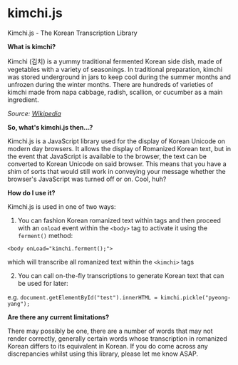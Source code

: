 # kimchi.js
Kimchi.js - The Korean Transcription Library

**What is kimchi?**

Kimchi (김치) is a yummy traditional fermented Korean side dish, made of vegetables with a variety of seasonings. In traditional preparation, kimchi was stored underground in jars to keep cool during the summer months and unfrozen during the winter months. There are hundreds of varieties of kimchi made from napa cabbage, radish, scallion, or cucumber as a main ingredient.

*Source: [Wikipedia](https://en.wikipedia.org/wiki/Kimchi)*

**So, what's kimchi.js then...?**

Kimchi.js is a JavaScript library used for the display of Korean Unicode on modern day browsers. It allows the display of Romanized Korean text, but in the event that JavaScript is available to the browser, the text can be converted to Korean Unicode on said browser. This means that you have a shim of sorts that would still work in conveying your message whether the browser's JavaScript was turned off or on. Cool, huh?

**How do I use it?**

Kimchi.js is used in one of two ways:

1) You can fashion Korean romanized text within <kimchi> tags and then proceed with an `onload` event within the `<body>` tag to activate it using the `ferment()` method:

`<body onLoad="kimchi.ferment();">`

which will transcribe all romanized text within the `<kimchi>` tags

2) You can call on-the-fly transcriptions to generate Korean text that can be used for later:

e.g. `document.getElementById("test").innerHTML = kimchi.pickle("pyeong-yang");`

**Are there any current limitations?**

There may possibly be one, there are a number of words that may not render correctly, generally certain words whose transcription in romanized Korean differs to its equivalent in Korean. If you do come across any discrepancies whilst using this library, please let me know ASAP.







